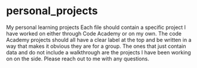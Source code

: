 # personal_projects
My personal learning projects
Each file should contain a specific project I have worked on either through Code Academy or on my own. The code Academy projects should all have a clear label at the top and be written in a way that makes it obvious they are for a group.
The ones that just contain data and do not include a walkthrough are the projects I have been working on on the side. Please reach out to me with any questions.
